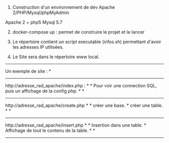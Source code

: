 1) Construction d'un environnement de dev Apache 2/PHP/Mysql/phpMyAdmin

Apache 2 + php5
Mysql 5.7

2) docker-compose up : permet de construire le projet et le lancer

3) Le répertoire contient un script executable (infos.sh) permettant d'avoir les adresses IP utilisées.

4) Le Site sera dans le répertoire www local.

*************************************************************************
Un exemple de site :                                                    *
********************************************                            *
http://adresse_rad_apache/index.php :                                   *
                                                                        *
Pour voir une connection SQL, puis un affichage de la config php.       *
                                                                        *
********************************************                            *
http://adresse_rad_apache/create.php                                    *
                                                                        *
créer une base.                                                         *
créer une table.                                                        *
                                                                        *
********************************************                            *
http://adresse_rad_apache/insert.php                                    *
                                                                        *
Insertion dans une table.                                               *
Affichage de tout le contenu de la table.                               *
                                                                        *
*************************************************************************




